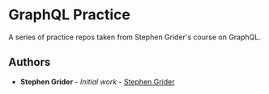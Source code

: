 # GraphQL Practice

A series of practice repos taken from Stephen Grider's course on GraphQL.

## Authors

* **Stephen Grider** - *Initial work* - [Stephen Grider](https://github.com/StephenGrider)

